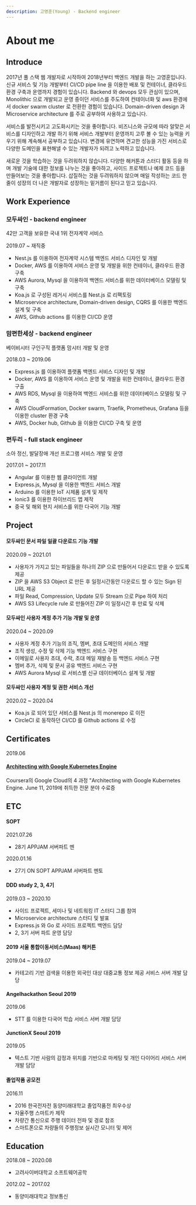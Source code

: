 ```yaml
---
description: 고영훈(Young) - Backend engineer
---
```


# About me

## I**ntroduce**

2017년 풀 스택 웹 개발자로 시작하여 2018년부터 백엔드 개발을 하는 고영훈입니다. 신규 서비스 및 기능 개발부터 CI/CD pipe line 을 이용한 배포 및 컨테이너, 클라우드 환경 구축과 운영까지 경험이 있습니다. Backend 와 devops 모두 관심이 있으며, Monolithic 으로 개발되고 운영 중이던 서비스를 주도하여 컨테이너화 및 aws 환경에서 docker swarm cluster 로 전환한 경험이 있습니다. Domain-driven design 과 Microservice architecture 를 주로 공부하여 사용하고 있습니다.

서비스를 발전시키고 고도화시키는 것을 좋아합니다. 비즈니스와 규모에 따라 알맞은 서비스를 디자인하고 개발 하기 위해 서비스 개발부터 운영까지 고루 볼 수 있는 능력을 키우기 위해 계속해서 공부하고 있습니다. 변경에 유연하며 견고한 성능을 가진 서비스로 다양한 도메인을 표현해낼 수 있는 개발자가 되려고 노력하고 있습니다.

새로운 것을 학습하는 것을 두려워하지 않습니다. 다양한 해커톤과 스터디 활동 등을 하며 개발 기술에 대한 정보를 나누는 것을 좋아하고, 사이드 프로젝트나 예제 코드 등을 만들어보는 것을 좋아합니다. 삽질하는 것을 두려워하지 않으며 매일 작성하는 코드 한 줄이 성장의 더 나은 개발자로 성장하는 밑거름이 된다고 믿고 있습니다.

## Work Experience

### 모두싸인 - backend engineer

42만 고객을 보유한 국내 1위 전자계약 서비스

2019.07 ~ 재직중

* Nest.js 를 이용하여 전자계약 시스템 백엔드 서비스 디자인 및 개발
* Docker, AWS 를 이용하여 서비스 운영 및 개발을 위한 컨테이너, 클라우드 환경 구축
* AWS Aurora, Mysql 을 이용하여 백엔드 서비스를 위한 데이터베이스 모델링 및 구축
* Koa.js 로 구성된 레거시 서비스를 Nest.js 로 리팩토링
* Microservice architecture, Domain-driven design, CQRS 를 이용한 백엔드 설계 및 구축
* AWS, Github actions 를 이용한 CI/CD 운영

### 맘편한세상 - backend engineer

베이비시터 구인구직 플랫폼 맘시터 개발 및 운영

2018.03 ~ 2019.06

* Express.js 를 이용하여 플랫폼 백엔드 서비스 디자인 및 개발
* Docker, AWS 를 이용하여 서비스 운영 및 개발을 위한 컨테이너, 클라우드 환경 구출
* AWS RDS, Mysql 을 이용하여 백엔드 서비스를 위한 데이터베이스 모델링 및 구축
* AWS CloudFormation, Docker swarm, Traefik, Prometheus, Grafana 등을 이용한 cluster 환경 구축
* AWS, Docker hub, Github 을 이용한 CI/CD 구축 및 운영

### 편두리 - full stack engineer

소아 정신, 발달장애 개선 프로그램 서비스 개발 및 운영

2017.01 ~ 2017.11

* Angular 를 이용한 웹 클라이언트 개발
* Express.js, Mysql 을 이용한 백엔드 서비스 개발
* Arduino 를 이용한 IoT 시제품 설계 및 제작
* Ionic3 를 이용한 하이브리드 앱 제작
* 중국 및 해외 현지 서비스를 위한 다국어 기능 개발

## Project

#### 모두싸인 문서 파일 일괄 다운로드 기능 개발

2020.09 ~ 2021.01

* 사용자가 가지고 있는 파일들을 하나의 ZIP 으로 만들어서 다운로드 받을 수 있도록 제공
* ZIP 을 AWS S3 Object 로 만든 후 일정시간동안 다운로드 할 수 있는 Sign 된 URL 제공
* 파일 Read, Compression, Update 모두 Stream 으로 Pipe 하여 처리
* AWS S3 Lifecycle rule 로 만들어진 ZIP 이 일정시간 후 만료 및 삭제

#### 모두싸인 사용자 계정 추가 기능 개발 및 운영

2020.04 ~ 2020.09

* 사용자 계정 추가 기능의 조직, 멤버, 초대 도메인의 서비스 개발
* 조직 생성, 수정 및 삭제 기능 백엔드 서비스 구현
* 이메일로 사용자 초대, 수락, 초대 메일 재발송 등 백엔드 서비스 구현
* 멤버 추가, 삭제 및 문서 공유 백엔드 서비스 구현
* AWS Aurora Mysql 로 서비스별 신규 데이터베이스 설계 및 개발

#### 모두싸인 사용자 계정 및 권한 서비스 개선

2020.02 ~ 2020.04

* Koa.js 로 되어 있던 서비스를 Nest.js 의 monerepo 로 이전
* CircleCI 로 동작하던 CI/CD 를 Github actions 로 수정

## Certificates

2019.06

#### [Architecting with Google Kubernetes Engine](https://www.coursera.org/account/accomplishments/specialization/certificate/PG9CAAJ2CBVS)

Coursera의 Google Cloud의 4 과정 "Architecting with Google Kubernetes Engine. June 11, 2019에 취득한 전문 분야 수료증

## ETC

#### SOPT

2021.07.26

* 28기 APPJAM 서버파트 멘

2020.01.16

* 27기 ON SOPT APPJAM 서버파트 멘토

#### DDD study 2, 3, 4기

2019.03 ~ 2020.10

* 사이드 프로젝트, 세미나 및 네트워킹 IT 스터디 그룹 참여
* Microservice architecture 스터디 및 발표
* Express.js 와 Go 로 사이드 프로젝트 백엔드 담당
* 2, 3기 서버 파트 운영 담당

#### 2019 서울 통합이동서비스\(Maas\) 해커톤

2019.04 ~ 2019.07

* 카테고리 기반 검색을 이용한 외국인 대상 대중교통 정보 제공 서비스 서버 개발 담당

#### Angelhackathon Seoul 2019

2019.06

* STT 를 이용한 다국어 학습 서비스 서버 개발 담당

#### JunctionX Seoul 2019

2019.05

* 텍스트 기반 사람의 감정과 위치를 기반으로 마케팅 및 개인 다이어리 서비스 서버 개발 담당

#### 졸업작품 공모전

2016.11

* 2016 한국전자전 동양미래대학교 졸업작품전 최우수상
* 자율주행 스마트카 제작
* 차량간 통신으로 주행 데이터 전파 및 경로 참조
* 스마트폰으로 차량들의 주행정보 실시간 모니터 및 제어

## Education

2018.08 ~ 2020.08

* 고려사이버대학교 소프트웨어공학

2012.02 ~ 2017.02

* 동양미래대학교 정보통신


